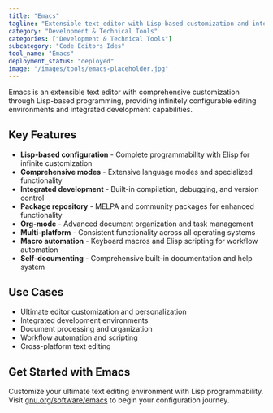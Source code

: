 ```yaml
---
title: "Emacs"
tagline: "Extensible text editor with Lisp-based customization and integration"
category: "Development & Technical Tools"
categories: ["Development & Technical Tools"]
subcategory: "Code Editors Ides"
tool_name: "Emacs"
deployment_status: "deployed"
image: "/images/tools/emacs-placeholder.jpg"
---
```

Emacs is an extensible text editor with comprehensive customization through Lisp-based programming, providing infinitely configurable editing environments and integrated development capabilities.

## Key Features

- **Lisp-based configuration** - Complete programmability with Elisp for infinite customization
- **Comprehensive modes** - Extensive language modes and specialized functionality
- **Integrated development** - Built-in compilation, debugging, and version control
- **Package repository** - MELPA and community packages for enhanced functionality
- **Org-mode** - Advanced document organization and task management
- **Multi-platform** - Consistent functionality across all operating systems
- **Macro automation** - Keyboard macros and Elisp scripting for workflow automation
- **Self-documenting** - Comprehensive built-in documentation and help system

## Use Cases

- Ultimate editor customization and personalization
- Integrated development environments
- Document processing and organization
- Workflow automation and scripting
- Cross-platform text editing

## Get Started with Emacs

Customize your ultimate text editing environment with Lisp programmability. Visit [gnu.org/software/emacs](https://www.gnu.org/software/emacs) to begin your configuration journey.